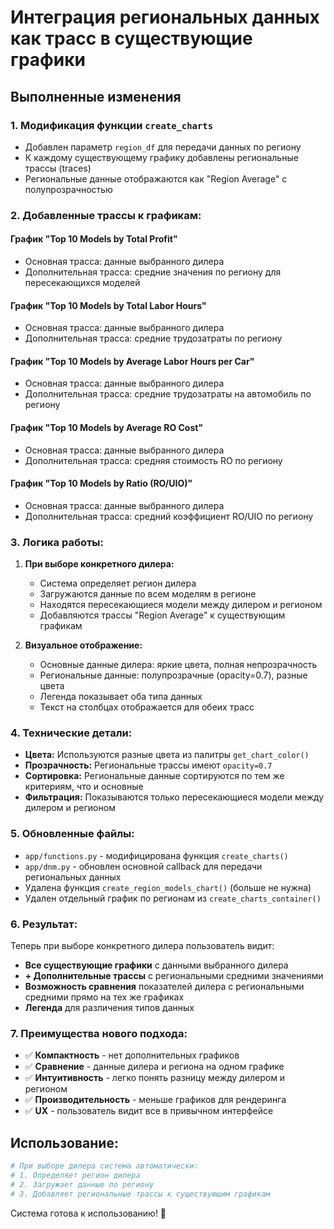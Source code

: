 # Интеграция региональных данных как трасс в существующие графики

## Выполненные изменения

### 1. **Модификация функции `create_charts`**
- Добавлен параметр `region_df` для передачи данных по региону
- К каждому существующему графику добавлены региональные трассы (traces)
- Региональные данные отображаются как "Region Average" с полупрозрачностью

### 2. **Добавленные трассы к графикам:**

#### **График "Top 10 Models by Total Profit"**
- Основная трасса: данные выбранного дилера
- Дополнительная трасса: средние значения по региону для пересекающихся моделей

#### **График "Top 10 Models by Total Labor Hours"**
- Основная трасса: данные выбранного дилера
- Дополнительная трасса: средние трудозатраты по региону

#### **График "Top 10 Models by Average Labor Hours per Car"**
- Основная трасса: данные выбранного дилера
- Дополнительная трасса: средние трудозатраты на автомобиль по региону

#### **График "Top 10 Models by Average RO Cost"**
- Основная трасса: данные выбранного дилера
- Дополнительная трасса: средняя стоимость RO по региону

#### **График "Top 10 Models by Ratio (RO/UIO)"**
- Основная трасса: данные выбранного дилера
- Дополнительная трасса: средний коэффициент RO/UIO по региону

### 3. **Логика работы:**

1. **При выборе конкретного дилера:**
   - Система определяет регион дилера
   - Загружаются данные по всем моделям в регионе
   - Находятся пересекающиеся модели между дилером и регионом
   - Добавляются трассы "Region Average" к существующим графикам

2. **Визуальное отображение:**
   - Основные данные дилера: яркие цвета, полная непрозрачность
   - Региональные данные: полупрозрачные (opacity=0.7), разные цвета
   - Легенда показывает оба типа данных
   - Текст на столбцах отображается для обеих трасс

### 4. **Технические детали:**

- **Цвета:** Используются разные цвета из палитры `get_chart_color()`
- **Прозрачность:** Региональные трассы имеют `opacity=0.7`
- **Сортировка:** Региональные данные сортируются по тем же критериям, что и основные
- **Фильтрация:** Показываются только пересекающиеся модели между дилером и регионом

### 5. **Обновленные файлы:**

- `app/functions.py` - модифицирована функция `create_charts()`
- `app/dnm.py` - обновлен основной callback для передачи региональных данных
- Удалена функция `create_region_models_chart()` (больше не нужна)
- Удален отдельный график по регионам из `create_charts_container()`

### 6. **Результат:**

Теперь при выборе конкретного дилера пользователь видит:
- **Все существующие графики** с данными выбранного дилера
- **+ Дополнительные трассы** с региональными средними значениями
- **Возможность сравнения** показателей дилера с региональными средними прямо на тех же графиках
- **Легенда** для различения типов данных

### 7. **Преимущества нового подхода:**

- ✅ **Компактность** - нет дополнительных графиков
- ✅ **Сравнение** - данные дилера и региона на одном графике
- ✅ **Интуитивность** - легко понять разницу между дилером и регионом
- ✅ **Производительность** - меньше графиков для рендеринга
- ✅ **UX** - пользователь видит все в привычном интерфейсе

## Использование:

```python
# При выборе дилера система автоматически:
# 1. Определяет регион дилера
# 2. Загружает данные по региону
# 3. Добавляет региональные трассы к существующим графикам
```

Система готова к использованию! 🎯
